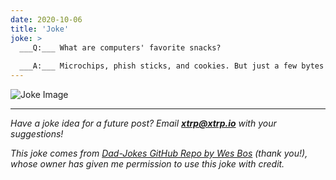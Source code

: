 ```yaml
---
date: 2020-10-06
title: 'Joke'
joke: >
  ___Q:___ What are computers' favorite snacks?
  
  ___A:___ Microchips, phish sticks, and cookies. But just a few bytes of each.
---
```


![Joke Image](https://private.xtrp.io/projects/DailyDeveloperJokes/public_image_server/images/5e12590a84b94.png)

---
*Have a joke idea for a future post? Email **[xtrp@xtrp.io](mailto:xtrp@xtrp.io)** with your suggestions!*

*This joke comes from [Dad-Jokes GitHub Repo by Wes Bos](https://github.com/wesbos/dad-jokes) (thank you!), whose owner has given me permission to use this joke with credit.*

<!-- 
Joke text:
**Q:** What are computers' favorite snacks?

**A:** Microchips, phish sticks, and cookies. But just a few bytes of each.
 -->

